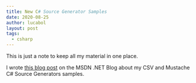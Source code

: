 ```yaml
---
title: New C# Source Generator Samples
date: 2020-08-25
author: lucabol
layout: post
tags:
  - csharp
---
```

This is just a note to keep all my material in one place.

I wrote [this blog post](https://devblogs.microsoft.com/dotnet/new-c-source-generator-samples/) on the MSDN .NET Blog about my CSV and Mustache C# Source Generators samples.
